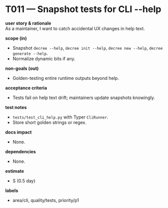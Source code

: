 # T011 — Snapshot tests for CLI --help

**user story & rationale**  
As a maintainer, I want to catch accidental UX changes in help text.

**scope (in)**

- Snapshot `decree --help`, `decree init --help`, `decree new --help`,
  `decree generate --help`.
- Normalize dynamic bits if any.

**non-goals (out)**

- Golden-testing entire runtime outputs beyond help.

**acceptance criteria**

- Tests fail on help text drift; maintainers update snapshots knowingly.

**test notes**

- `tests/test_cli_help.py` with Typer `CliRunner`.
- Store short golden strings or regex.

**docs impact**

- None.

**dependencies**

- None.

**estimate**

- S (0.5 day)

**labels**

- area/cli, quality/tests, priority/p1

